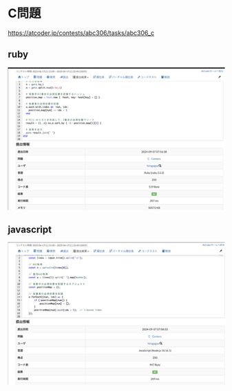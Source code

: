 # C問題
https://atcoder.jp/contests/abc306/tasks/abc306_c
## ruby
![alt text](image.png)
## javascript 
![alt text](image-1.png)
